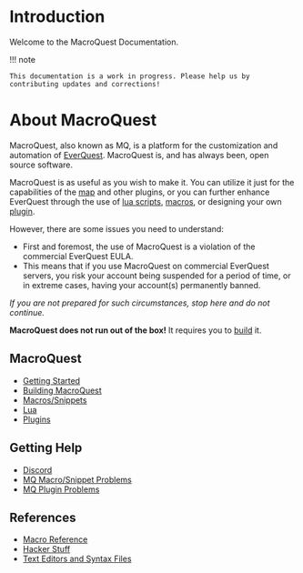 # Introduction

Welcome to the MacroQuest Documentation.

!!! note

    This documentation is a work in progress. Please help us by contributing updates and corrections!

# About MacroQuest

MacroQuest, also known as MQ, is a platform for the customization and automation of [EverQuest](http://www.everquest.com).  MacroQuest is, and has always been, open source software.

MacroQuest is as useful as you wish to make it. You can utilize it just for the capabilities of the [map](plugins/core-plugins/map/README.md) and other plugins, or you can further enhance EverQuest through the use of [lua scripts](lua/README.md), [macros](macros/README.md), or designing your own [plugin](plugins/README.md).

However, there are some issues you need to understand:

* First and foremost, the use of MacroQuest is a violation of the commercial EverQuest EULA.
* This means that if you use MacroQuest on commercial EverQuest servers, you risk your account being suspended for a period of time, or in extreme cases, having your account(s) permanently banned.

_If you are not prepared for such circumstances, stop here and do not continue._

**MacroQuest does not run out of the box!** It requires you to [build](main/building.md) it.

## MacroQuest

* [Getting Started](main/README.md)
* [Building MacroQuest](main/building.md)
* [Macros/Snippets](macros/getting-started.md)
* [Lua](lua/README.md)
* [Plugins](plugins/README.md)

## Getting Help

* [Discord](https://discord.gg/77C4Ke6HKg)
* [MQ Macro/Snippet Problems](macros/general-help.md)
* [MQ Plugin Problems](plugins/general-help.md)

## References

* [Macro Reference](macros/README.md)
* [Hacker Stuff](main/hacker-stuff.md)
* [Text Editors and Syntax Files](main/other-applications/text-editors/)
